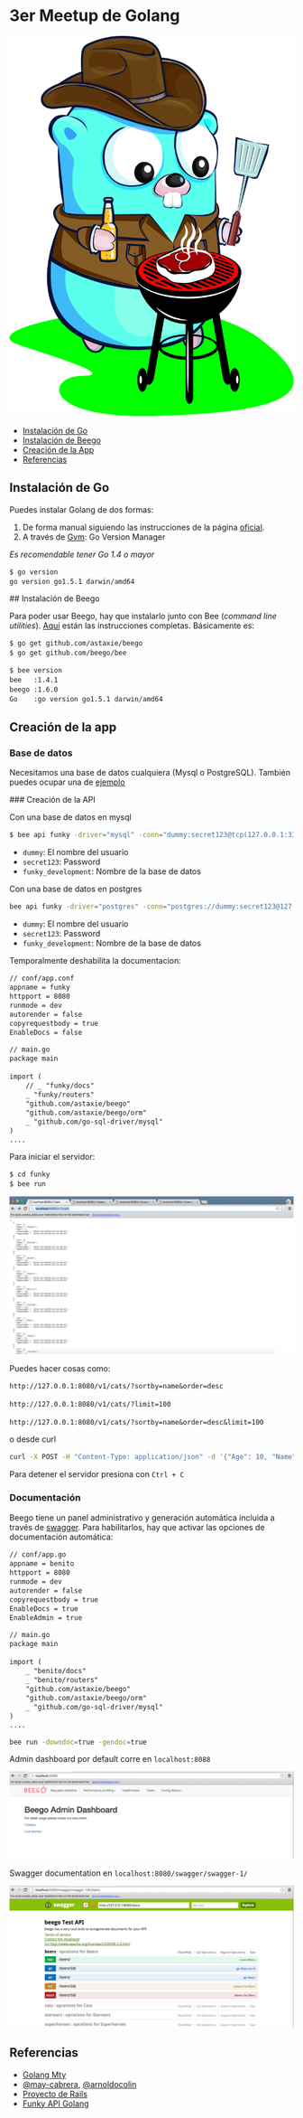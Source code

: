 # 3er Meetup de Golang

![Gopher Mty](mty_gopher.jpg)


- [Instalación de Go](#instalación-de-go)
- [Instalación de Beego](#instalación-de-beego)
- [Creación de la App](#creación-de-la-app)
- [Referencias](#referencias)

## Instalación de Go

Puedes instalar Golang de dos formas:

1. De forma manual siguiendo las instrucciones de la página [oficial](https://golang.org/doc/install).  
2. A través de [Gvm](https://github.com/moovweb/gvm): Go Version Manager

*Es recomendable tener Go 1.4 o mayor*

```bash
$ go version
go version go1.5.1 darwin/amd64
```



## Instalación de Beego

Para poder usar Beego, hay que instalarlo junto con Bee (*command line utilities*). [Aquí](http://beego.me/quickstart) están las instrucciones completas. Básicamente es:

```bash
$ go get github.com/astaxie/beego
$ go get github.com/beego/bee
```

```bash
$ bee version
bee   :1.4.1
beego :1.6.0
Go    :go version go1.5.1 darwin/amd64
```

## Creación de la app



### Base de datos

Necesitamos una base de datos cualquiera (Mysql o PostgreSQL). También puedes ocupar una de [ejemplo](https://dev.mysql.com/doc/employee/en/employees-installation.html)


### Creación de la API

Con una base de datos en mysql

```bash
$ bee api funky -driver="mysql" -conn="dummy:secret123@tcp(127.0.0.1:3306)/funky_development"
```

- `dummy`: El nombre del usuario
- `secret123`: Password
- `funky_development`: Nombre de la base de datos

Con una base de datos en postgres

```bash
bee api funky -driver="postgres" -conn="postgres://dummy:secret123@127.0.0.1:5432)/funky_development
```

- `dummy`: El nombre del usuario
- `secret123`: Password
- `funky_development`: Nombre de la base de datos


Temporalmente deshabilita la documentacion:

```golang
// conf/app.conf
appname = funky
httpport = 8080
runmode = dev
autorender = false
copyrequestbody = true
EnableDocs = false
```

```
// main.go
package main

import (
	// _ "funky/docs"
	_ "funky/routers"
	"github.com/astaxie/beego"
	"github.com/astaxie/beego/orm"
	_ "github.com/go-sql-driver/mysql"
)
....
```

Para iniciar el servidor:

```bash
$ cd funky
$ bee run
```

![](beego_screenshot.png)

Puedes hacer cosas como:

```
http://127.0.0.1:8080/v1/cats/?sortby=name&order=desc

http://127.0.0.1:8080/v1/cats/?limit=100

http://127.0.0.1:8080/v1/cats/?sortby=name&order=desc&limit=100
```

o desde curl

```bash
curl -X POST -H "Content-Type: application/json" -d '{"Age": 10, "Name": "Grumpyy", "CreatedAt": "2016-03-03T22:12:17-06:00", "UpdatedAt": "2016-03-03T22:12:17-06:00"}' http://127.0.0.1:8080/v1/cats/
```


Para detener el servidor presiona con `Ctrl + C`




### Documentación 

Beego tiene un panel administrativo y generación automática incluida a través de [swagger](http://swagger.io). Para habilitarlos, hay que activar las opciones de documentación automática:

```golang
// conf/app.go
appname = benito
httpport = 8080
runmode = dev
autorender = false
copyrequestbody = true
EnableDocs = true
EnableAdmin = true
```

```golang
// main.go
package main

import (
	_ "benito/docs"
	_ "benito/routers"
	"github.com/astaxie/beego"
	"github.com/astaxie/beego/orm"
	_ "github.com/go-sql-driver/mysql"
)
....
```

```bash
bee run -downdoc=true -gendoc=true
```

Admin dashboard por default corre en `localhost:8088`

![](beego-admin-dashboard.png)

Swagger documentation en `localhost:8080/swagger/swagger-1/`

![](swagger-ui.png)




## Referencias

- [Golang Mty](http://www.meetup.com/Golang-MTY/events/229070594/)
- [@may-cabrera](https://twitter.com/may_cabrera), [@arnoldocolin](https://twitter.com/arnoldocolin)
- [Proyecto de Rails](https://github.com/mayra-cabrera/funky)
- [Funky API Golang](https://github.com/mayra-cabrera/funky_golang)

